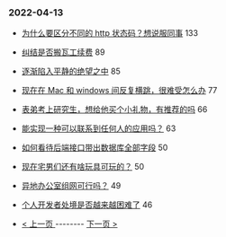 ### 2022-04-13 
- [为什么要区分不同的 http 状态码？想说服同事](https://www.v2ex.com/t/846679) 133
- [纠结是否搬瓦工续费](https://www.v2ex.com/t/846693) 89
- [逐渐陷入平静的绝望之中](https://www.v2ex.com/t/846689) 85
- [现在在 Mac 和 windows 间反复横跳，很难受怎么办](https://www.v2ex.com/t/846638) 77
- [表弟考上研究生，想给他买个小礼物，有推荐的吗](https://www.v2ex.com/t/846706) 66
- [能实现一种可以联系到任何人的应用吗？](https://www.v2ex.com/t/846666) 63
- [如何看待后端接口带出数据库全部字段](https://www.v2ex.com/t/846763) 50
- [现在宅男们还有啥玩具可玩的？](https://www.v2ex.com/t/846770) 50
- [异地办公室组网可行吗？](https://www.v2ex.com/t/846662) 49
- [个人开发者处境是否越来越困难了](https://www.v2ex.com/t/846708) 46 

- [ < 上一页 ](https://github.com/able8/v2ex-hot-record/blob/master/2022-04-12.md) -------- [ 下一页 > ](https://github.com/able8/v2ex-hot-record/blob/master/2022-04-14.md)